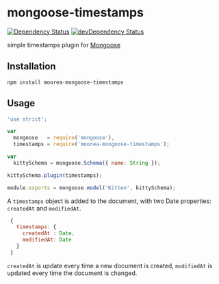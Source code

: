# mongoose-timestamps

[![Dependency Status](https://david-dm.org/pdesterlich/moorea-mongoose-timestamps.svg?theme=shields.io)](https://david-dm.org/pdesterlich/moorea-mongoose-timestamps) [![devDependency Status](https://david-dm.org/pdesterlich/moorea-mongoose-timestamps/dev-status.svg?theme=shields.io)](https://david-dm.org/pdesterlich/moorea-mongoose-timestamps#info=devDependencies)

simple timestamps plugin for [Mongoose](http://mongoosejs.com/)

## Installation

`npm install moorea-mongoose-timestamps`

## Usage

```javascript
'use strict';

var
  mongoose   = require('mongoose'),
  timestamps = require('moorea-mongoose-timestamps');

var
  kittySchema = mongoose.Schema({ name: String });

kittySchema.plugin(timestamps);

module.exports = mongoose.model('Kitten', kittySchema);
```

A `timestamps` object is added to the document, with two Date properties: `createdAt` and `modifiedAt`.

```javascript
 {
   timestamps: {
     createdAt : Date,
     modifiedAt: Date
   }
 }
```

`createdAt` is update every time a new document is created, `modifiedAt` is updated every time the document is changed.
